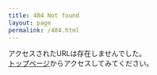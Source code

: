 ```yaml
---
title: 404 Not found
layout: page
permalink: /404.html
---
```

アクセスされたURLは存在しませんでした。  
[トップページ]({{site.github.url}})からアクセスしてみてください。